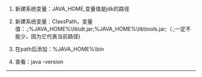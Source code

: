 1. 新建系统变量：JAVA_HOME,变量值是jdk的路径

2. 新建系统变量：ClassPath，变量值：.;%JAVA_HOME%\lib\dt.jar;%JAVA_HOME%\lib\tools.jar;（.;一定不能少，因为它代表当前路径)

3. 在path后添加：%JAVA_HOME%\bin

4. 查看：java -version

***
